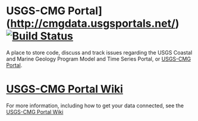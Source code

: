USGS-CMG Portal](http://cmgdata.usgsportals.net/) [![Build Status](https://travis-ci.org/USGS-CMG/usgs-cmg-portal.svg)](https://travis-ci.org/USGS-CMG/usgs-cmg-portal)
===

A place to store code, discuss and track issues regarding the USGS Coastal and Marine Geology Program Model and Time Series Portal, or [USGS-CMG Portal](http://cmgdata.usgsportals.net/).

[USGS-CMG Portal Wiki](https://github.com/USGS-CMG/usgs-cmg-portal/wiki)
===

For more information, including how to get your data connected, see the [USGS-CMG Portal Wiki](https://github.com/USGS-CMG/usgs-cmg-portal/wiki)
